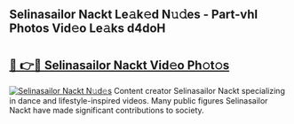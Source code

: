 ## Selinasailor Nackt Le𝚊k𝚎d N𝚞𝚍es - Part-vhl Photos Vid𝚎o Le𝚊ks d4doH

# <h2><a href="http://fb9ydy0.evod.top/?m=Selinasailor+Nackt">🔗 👉🔴 Selinasailor Nackt Vid𝚎o Ph𝚘t𝚘s</a></h2>

[![Selinasailor Nackt N𝚞d𝚎s](https://i.imgur.com/8V9OHl7.gif)](http://fb9ydy0.evod.top/?m=Selinasailor+Nackt)
Content creator Selinasailor Nackt specializing in dance and lifestyle-inspired videos. Many public figures Selinasailor Nackt have made significant contributions to society. 
